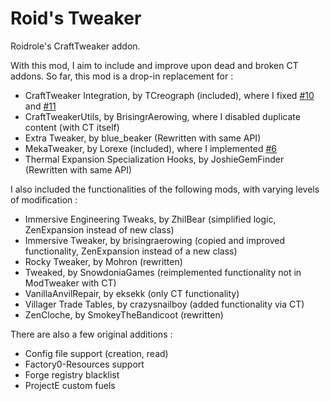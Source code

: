 # Roid's Tweaker
Roidrole's CraftTweaker addon. 

With this mod, I aim to include and improve upon dead and broken CT addons. So far, this mod is a drop-in replacement for : 
- CraftTweaker Integration, by TCreograph (included), where I fixed [#10](https://github.com/TCreopargh/CraftTweakerIntegration/issues/10) and [#11](https://github.com/TCreopargh/CraftTweakerIntegration/issues/11)
- CraftTweakerUtils, by BrisingrAerowing, where I disabled duplicate content (with CT itself)
- Extra Tweaker, by blue_beaker (Rewritten with same API)
- MekaTweaker, by Lorexe (included), where I implemented [#6](https://github.com/Lorexe/MekaTweaker/issues/6)
- Thermal Expansion Specialization Hooks, by JoshieGemFinder (Rewritten with same API)

I also included the functionalities of the following mods, with varying levels of modification : 
- Immersive Engineering Tweaks, by ZhilBear (simplified logic, ZenExpansion instead of new class)
- Immersive Tweaker, by brisingraerowing (copied and improved functionality, ZenExpansion instead of a new class)
- Rocky Tweaker, by Mohron (rewritten)
- Tweaked, by SnowdoniaGames (reimplemented functionality not in ModTweaker with CT)
- VanillaAnvilRepair, by eksekk (only CT functionality)
- Villager Trade Tables, by crazysnailboy (added functionality via CT)
- ZenCloche, by SmokeyTheBandicoot (rewritten)

There are also a few original additions :
- Config file support (creation, read)
- Factory0-Resources support
- Forge registry blacklist
- ProjectE custom fuels